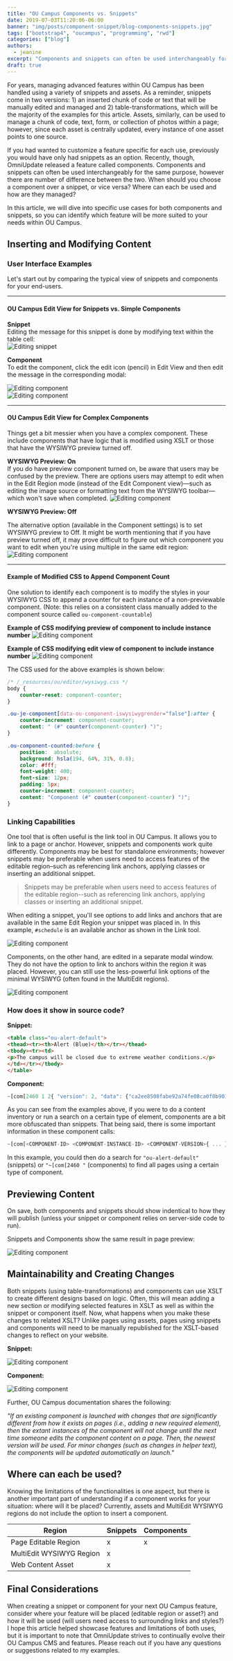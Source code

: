 ```yaml
---
title: "OU Campus Components vs. Snippets"
date: 2019-07-03T11:20:06-06:00 
banner: "img/posts/component-snippet/blog-components-snippets.jpg"
tags: ["bootstrap4", "oucampus", "programming", "rwd"]
categories: ["blog"]
authors:
  - jeanine
excerpt: "Components and snippets can often be used interchangeably for the same purpose, however there are number of difference between the two. When should you choose a component over a snippet, or vice versa? Where can each be used and how are they managed?" 
draft: true
---
```


For years, managing advanced features within OU Campus has been handled using a variety of snippets and assets. As a reminder, snippets come in two versions: 1) an inserted chunk of code or text that will be manually edited and managed and 2) table-transformations, which will be the majority of the examples for this article. Assets, similarly, can be used to manage a chunk of code, text, form, or collection of photos within a page; however, since each asset is centrally updated, every instance of one asset points to one source. 

If you had wanted to customize a feature specific for each use, previously you would have only had snippets as an option. Recently, though, OmniUpdate released a feature called components. Components and snippets can often be used interchangeably for the same purpose, however there are number of difference between the two. When should you choose a component over a snippet, or vice versa? Where can each be used and how are they managed? 

In this article, we will dive into specific use cases for both components and snippets, so you can identify which feature will be more suited to your needs within OU Campus.




## Inserting and Modifying Content

### User Interface Examples
Let's start out by comparing the typical view of snippets and components for your end-users.


-----------------

#### OU Campus Edit View for Snippets vs. Simple Components

<div class="row">
<div class="col-12 col-md-12">
<p><strong>Snippet</strong><br/>
Editing the message for this snippet is done by modifying text within the table cell:<br/>
<img src="/img/posts/component-snippet/edit-snippet.jpg" alt="Editing snippet"></p>
</div>

<div class="col-12 col-md-12">
<p><strong>Component</strong><br/>
To edit the component, click the edit icon (pencil) in Edit View and then edit the message in the corresponding modal:<br/>
<div class="row">
<div class="col-12 col-md-6"><img src="/img/posts/component-snippet/editing-component-no-preview-edit.jpg" alt="Editing component"></div>

<div class="col-12 col-md-6">
<img src="/img/posts/component-snippet/edit-component.jpg" alt="Editing component"></p>
</div>
</div>


</div>

</div>

 
-----------

#### OU Campus Edit View for Complex Components

Things get a bit messier when you have a complex component. These include components that have logic that is modified using XSLT or those that have the WYSIWYG preview turned off.

<div class="row">
<div class="col-12 col-md-6">
<p>
<strong>WYSIWYG Preview: On</strong><br/>
If you do have preview component turned on, be aware that users may be confused by the preview. There are options users may attempt to edit when in the Edit Region mode (instead of the Edit Component view)—such as editing the image source or formatting text from the WYSIWYG toolbar—which won't save when completed. 
  <img src="/img/posts/component-snippet/editing-component-table-transform.jpg" alt="Editing component">
  </p>
</div>
<div class="col-12 col-md-6">
<strong>WYSIWYG Preview: Off</strong><br/>
<p>The alternative option (available in the Component settings) is to set WYSIWYG preview to Off. It might be worth mentioning that if you have preview turned off, it may prove difficult to figure out which component you want to edit when you're using multiple in the same edit region:
  <img src="/img/posts/component-snippet/editing-component-no-preview-multi.jpg" alt="Editing component">
  </p>
</div>
</div>
 
 -----------

#### Example of Modified CSS to Append Component Count

One solution to identify each component is to modify the styles in your WYSIWYG CSS to append a counter for each instance of a non-previewable component. (Note: this relies on a consistent class manually added to the component source called `ou-component-countable`)

<div class="row">
<div class="col-12 col-md-6">
<p>
<strong>Example of CSS modifying preview of component to include instance number</strong>
  <img src="/img/posts/component-snippet/component-css.jpg" alt="Editing component">
  </p>
</div>
<div class="col-12 col-md-6">
<p>
<strong>Example of CSS modifying edit view of component to include instance number</strong>
  <img src="/img/posts/component-snippet/component-css-edit.jpg" alt="Editing component">
  </p>
</div>
</div>

The CSS used for the above examples is shown below: 

```css
/* /_resources/ou/editor/wysiwyg.css */
body {
    counter-reset: component-counter;
}

.ou-je-component[data-ou-component-iswysiwygrender="false"]:after {
    counter-increment: component-counter;
    content: " (#" counter(component-counter) ")";
}

.ou-component-counted:before {
    position:  absolute;
    background: hsla(194, 64%, 31%, 0.8);
    color: #fff;
    font-weight: 400;
    font-size: 12px;
    padding: 5px;
    counter-increment: component-counter;
    content: "Component (#" counter(component-counter) ")";
}
```


 


### Linking Capabilities

One tool that is often useful is the link tool in OU Campus. It allows you to link to a page or anchor. However, snippets and components work quite differently. Components may be best for standalone environments; however snippets may be preferable when users need to access features of the editable region–such as referencing link anchors, applying classes or inserting an additional snippet.

> Snippets may be preferable when users need to access features of the editable region--such as referencing link anchors, applying classes or inserting an additional snippet.

When editing a snippet, you'll see options to add links and anchors that are available in the same Edit Region your snippet was placed in. In this example, `#schedule` is an available anchor as shown in the Link tool.

![Editing component](/img/posts/component-snippet/link-anchor-snippet.jpg)

Components, on the other hand, are edited in a separate modal window. They do not have the option to link to anchors within the region it was placed. However, you can still use the less-powerful link options of the minimal WYSIWYG (often found in the MultiEdit regions).

![Editing component](/img/posts/component-snippet/link-anchor-component.jpg)


 



### How does it show in source code? 

**Snippet:**

```html
<table class="ou-alert-default">
<thead><tr><th>Alert (Blue)</th></tr></thead>
<tbody><tr><td>
<p>The campus will be closed due to extreme weather conditions.</p>
</td></tr></tbody>
</table>
```
**Component:**

```js
~[com[2460 1 2{ "version": 2, "data": {"ca2ee8508fabe92a74fe08ca0f0b9018":"info","7cf226fac04bfa4a7b6ce21f6d58f80a":"&lt;p&gt;The campus will be closed due to extreme weather conditions.&lt;/p&gt;"}}]]~ 
```

As you can see from the examples above, if you were to do a content inventory or run a search on a certain type of element, components are a bit more obfuscated than snippets. That being said, there is some important information in these component calls:

```js
~[com[<COMPONENT-ID> <COMPONENT-INSTANCE-ID> <COMPONENT-VERSION>{ ... }]]~
```

In this example, you could then do a search for `"ou-alert-default"` (snippets) or `"~[com[2460 "` (components) to find all pages using a certain type of component.


## Previewing Content

On save, both components and snippets should show indentical to how they will publish (unless your snippet or component relies on server-side code to run).


Snippets and Components show the same result in page preview:

![Editing component](/img/posts/component-snippet/preview-snippet.jpg)



## Maintainability and Creating Changes

Both snippets (using table-transformations) and components can use XSLT to create different designs based on logic. Often, this will mean adding a new section or modifying selected features in XSLT as well as within the snippet or component itself. Now, what happens when you make these changes to related XSLT? Unlike pages using assets, pages using snippets and components will need to be manually republished for the XSLT-based changes to reflect on your website. 

**Snippet:**

![Editing component](/img/posts/component-snippet/modify-snippet.jpg)

**Component:**

![Editing component](/img/posts/component-snippet/modify-component.jpg)

Further, OU Campus documentation shares the following:

*"If an existing component is launched with changes that are significantly different from how it exists on pages (i.e., adding a new required element), then the extant instances of the component will not change until the next time someone edits the component content on a page. Then, the newest version will be used. For minor changes (such as changes in helper text), the components will be updated automatically on launch."* 


## Where can each be used?

Knowing the limitations of the functionalities is one aspect, but there is another important part of understanding if a component works for your situation: where will it be placed? Currently, assets and MultiEdit WYSIWYG regions do not include the option to insert a component.

Region | Snippets | Components 
--- | --- | ---
Page Editable Region | x | x
MultiEdit WYSIWYG Region | x  |
Web Content Asset | x  | 
 


## Final Considerations

When creating a snippet or component for your next OU Campus feature, consider where your feature will be placed (editable region or asset?) and how it will be used (will users need access to surrounding links and styles?) I hope this article helped showcase features and limitations of both uses, but it is important to note that OmniUpdate strives to continually evolve their OU Campus CMS and features. Please reach out if you have any questions or suggestions related to my examples.